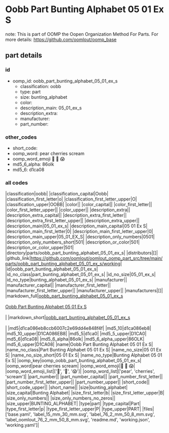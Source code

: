 # Oobb Part Bunting Alphabet 05 01 Ex S  

note: This is part of OOMP the Oopen Organization Method For Parts. For more details: https://github.com/oomlout/oomp_base

##  part details





### id
* oomp_id: oobb_part_bunting_alphabet_05_01_ex_s
  * classification: oobb
  * type: part
  * size: bunting_alphabet
  * color: 
  * description_main: 05_01_ex_s
  * description_extra: 
  * manufacturer: 
  * part_number: 

### other_codes
* short_code: 
* oomp_word: pear cherries scream
* oomp_word_emoji :pear: :cherries: :scream:
* md5_6_alpha: 86olk
* md5_6: d1ca08

### all codes 
|classification|oobb|
|classification_capital|Oobb|
|classification_first_letter|o|
|classification_first_letter_upper|O|
|classification_upper|OOBB|
|color||
|color_capital||
|color_first_letter||
|color_first_letter_upper||
|color_upper||
|description_extra||
|description_extra_capital||
|description_extra_first_letter||
|description_extra_first_letter_upper||
|description_extra_upper||
|description_main|05_01_ex_s|
|description_main_capital|05 01 Ex S|
|description_main_first_letter|0|
|description_main_first_letter_upper|0|
|description_main_upper|05_01_EX_S|
|description_only_numbers|0501|
|description_only_numbers_short|501|
|description_or_color|501|
|description_or_color_upper|501|
|directory|parts/oobb_part_bunting_alphabet_05_01_ex_s|
|distributors|[]|
|github_link|https://github.com/oomlout/oomlout_oomp_part_src/tree/main/parts/oobb_part_bunting_alphabet_05_01_ex_s/working|
|id|oobb_part_bunting_alphabet_05_01_ex_s|
|id_no_class|part_bunting_alphabet_05_01_ex_s|
|id_no_size|05_01_ex_s|
|id_no_type|bunting_alphabet_05_01_ex_s|
|manufacturer||
|manufacturer_capital||
|manufacturer_first_letter||
|manufacturer_first_letter_upper||
|manufacturer_upper||
|manufacturers|[]|
|markdown_full|[oobb_part_bunting_alphabet_05_01_ex_s](https://github.com/oomlout/oomlout_oomp_part_src/tree/main/parts/oobb_part_bunting_alphabet_05_01_ex_s/working)<br>[](https://github.com/oomlout/oomlout_oomp_part_src/tree/main/parts/oobb_part_bunting_alphabet_05_01_ex_s/working)<br>[Oobb Part Bunting Alphabet 05 01 Ex S](https://github.com/oomlout/oomlout_oomp_part_src/tree/main/parts/oobb_part_bunting_alphabet_05_01_ex_s/working)<br><br>|
|markdown_short|[oobb_part_bunting_alphabet_05_01_ex_s](https://github.com/oomlout/oomlout_oomp_part_src/tree/main/parts/oobb_part_bunting_alphabet_05_01_ex_s/working)<br><br>|
|md5|d1ca086eb8ccb6007c2e69dd4e848f4f|
|md5_10|d1ca086eb8|
|md5_10_upper|D1CA086EB8|
|md5_5|d1ca0|
|md5_5_upper|D1CA0|
|md5_6|d1ca08|
|md5_6_alpha|86olk|
|md5_6_alpha_upper|86OLK|
|md5_6_upper|D1CA08|
|name|Oobb Part Bunting Alphabet 05 01 Ex S|
|name_no_class|Part Bunting Alphabet 05 01 Ex S|
|name_no_size|05 01 Ex S|
|name_no_size_short|05 01 Ex S|
|name_no_type|Bunting Alphabet 05 01 Ex S|
|oomp_key|oomp_oobb_part_bunting_alphabet_05_01_ex_s|
|oomp_word|pear cherries scream|
|oomp_word_emoji|:pear: :cherries: :scream:|
|oomp_word_emoji_list|[':pear:', ':cherries:', ':scream:']|
|oomp_word_list|['pear', 'cherries', 'scream']|
|part_number||
|part_number_capital||
|part_number_first_letter||
|part_number_first_letter_upper||
|part_number_upper||
|short_code||
|short_code_upper||
|short_name||
|size|bunting_alphabet|
|size_capital|Bunting Alphabet|
|size_first_letter|b|
|size_first_letter_upper|B|
|size_only_numbers||
|size_only_numbers_no_zeros||
|size_upper|BUNTING_ALPHABET|
|type|part|
|type_capital|Part|
|type_first_letter|p|
|type_first_letter_upper|P|
|type_upper|PART|
|files|['base.yaml', 'label_15_mm_30_mm.svg', 'label_76_2_mm_50_8_mm.svg', 'label_oomlout_76_2_mm_50_8_mm.svg', 'readme.md', 'working.json', 'working.yaml']|
